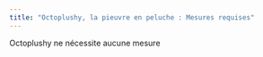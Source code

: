 ```yaml
---
title: "Octoplushy, la pieuvre en peluche : Mesures requises"
---
```


<Note>
Octoplushy ne nécessite aucune mesure
</Note>
